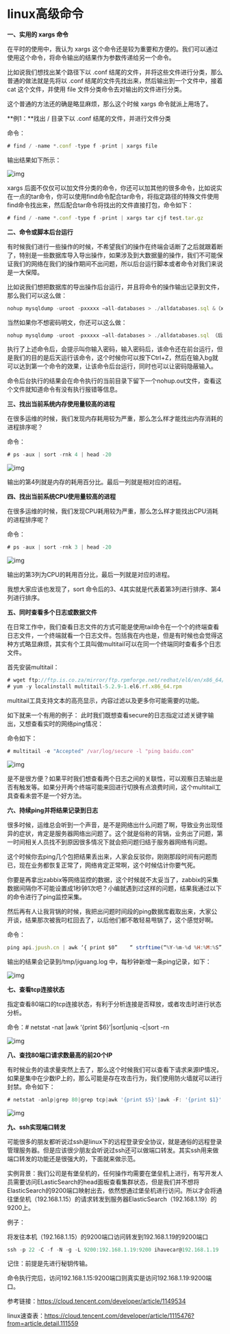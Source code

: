 # linux高级命令

**一、实用的 xargs 命令**

在平时的使用中，我认为 xargs 这个命令还是较为重要和方便的。我们可以通过使用这个命令，将命令输出的结果作为参数传递给另一个命令。

比如说我们想找出某个路径下以 .conf 结尾的文件，并将这些文件进行分类，那么普通的做法就是先将以 .conf 结尾的文件先找出来，然后输出到一个文件中，接着 cat 这个文件，并使用 file 文件分类命令去对输出的文件进行分类。

这个普通的方法还的确是略显麻烦，那么这个时候 xargs 命令就派上用场了。

**例1：**找出 / 目录下以 .conf 结尾的文件，并进行文件分类

命令：

```javascript
# find / -name *.conf -type f -print | xargs file
```

输出结果如下所示：

![img](https://ask.qcloudimg.com/http-save/yehe-1751832/3v92uhko05.jpeg?imageView2/2/w/1620)

xargs 后面不仅仅可以加文件分类的命令，你还可以加其他的很多命令，比如说实在一点的tar命令，你可以使用find命令配合tar命令，将指定路径的特殊文件使用find命令找出来，然后配合tar命令将找出的文件直接打包，命令如下：

```javascript
# find / -name *.conf -type f -print | xargs tar cjf test.tar.gz
```

**二、命令或脚本后台运行**

有时候我们进行一些操作的时候，不希望我们的操作在终端会话断了之后就跟着断了，特别是一些数据库导入导出操作，如果涉及到大数据量的操作，我们不可能保证我们的网络在我们的操作期间不出问题，所以后台运行脚本或者命令对我们来说是一大保障。

比如说我们想把数据库的导出操作后台运行，并且将命令的操作输出记录到文件，那么我们可以这么做：

```javascript
nohup mysqldump -uroot -pxxxxx —all-databases > ./alldatabases.sql &（xxxxx是密码）
```

当然如果你不想密码明文，你还可以这么做：

```javascript
nohup mysqldump -uroot -pxxxxx —all-databases > ./alldatabases.sql （后面不加&符号）
```

执行了上述命令后，会提示叫你输入密码，输入密码后，该命令还在前台运行，但是我们的目的是后天运行该命令，这个时候你可以按下Ctrl+Z，然后在输入bg就可以达到第一个命令的效果，让该命令后台运行，同时也可以让密码隐蔽输入。

命令后台执行的结果会在命令执行的当前目录下留下一个nohup.out文件，查看这个文件就知道命令有没有执行报错等信息。

**三、找出当前系统内存使用量较高的进程**

在很多运维的时候，我们发现内存耗用较为严重，那么怎么样才能找出内存消耗的进程排序呢？

命令：

```javascript
# ps -aux | sort -rnk 4 | head -20
```

![img](https://ask.qcloudimg.com/http-save/yehe-1751832/ob61gq1buz.jpeg?imageView2/2/w/1620)

输出的第4列就是内存的耗用百分比。最后一列就是相对应的进程。

**四、找出当前系统CPU使用量较高的进程**

在很多运维的时候，我们发现CPU耗用较为严重，那么怎么样才能找出CPU消耗的进程排序呢？

命令：

```javascript
# ps -aux | sort -rnk 3 | head -20
```

![img](https://ask.qcloudimg.com/http-save/yehe-1751832/d6wk24od83.jpeg?imageView2/2/w/1620)

输出的第3列为CPU的耗用百分比，最后一列就是对应的进程。

我想大家应该也发现了，sort 命令后的3、4其实就是代表着第3列进行排序、第4列进行排序。

**五、同时查看多个日志或数据文件**

在日常工作中，我们查看日志文件的方式可能是使用tail命令在一个个的终端查看日志文件，一个终端就看一个日志文件。包括我在内也是，但是有时候也会觉得这种方式略显麻烦，其实有个工具叫做multitail可以在同一个终端同时查看多个日志文件。

首先安装multitail：

```javascript
# wget ftp://ftp.is.co.za/mirror/ftp.rpmforge.net/redhat/el6/en/x86_64/dag/RPMS/multitail-5.2.9-1.el6.rf.x86_64.rpm
# yum -y localinstall multitail-5.2.9-1.el6.rf.x86_64.rpm
```

multitail工具支持文本的高亮显示，内容过滤以及更多你可能需要的功能。

如下就来一个有用的例子： 此时我们既想查看secure的日志指定过滤关键字输出，又想查看实时的网络ping情况：

命令如下：

```javascript
# multitail -e "Accepted" /var/log/secure -l "ping baidu.com"
```

![img](https://ask.qcloudimg.com/http-save/yehe-1751832/fvm5req9x9.jpeg?imageView2/2/w/1620)

是不是很方便？如果平时我们想查看两个日志之间的关联性，可以观察日志输出是否有触发等。如果分开两个终端可能来回进行切换有点浪费时间，这个multitail工具查看未尝不是一个好方法。

**六、持续ping并将结果记录到日志**

很多时候，运维总会听到一个声音，是不是网络出什么问题了啊，导致业务出现怪异的症状，肯定是服务器网络出问题了。这个就是俗称的背锅，业务出了问题，第一时间相关人员找不到原因很多情况下就会把问题归结于服务器网络有问题。

这个时候你去ping几个包把结果丢出来，人家会反驳你，刚刚那段时间有问题而已，现在业务都恢复正常了，网络肯定正常啊，这个时候估计你要气死。

你要是再拿出zabbix等网络监控的数据，这个时候就不太妥当了，zabbix的采集数据间隔你不可能设置成1秒钟1次吧？小编就遇到过这样的问题，结果我通过以下的命令进行了ping监控采集。

然后再有人让我背锅的时候，我把出问题时间段的ping数据库截取出来，大家公开谈，结果那次被我叼杠回去了，以后他们都不敢轻易甩锅了，这个感觉好啊。

命令：

```javascript
ping api.jpush.cn | awk ‘{ print $0”    “ strftime(“%Y-%m-%d %H:%M:%S”,systime()) } ‘ >> /tmp/jiguang.log &
```

输出的结果会记录到/tmp/jiguang.log 中，每秒钟新增一条ping记录，如下：

![img](https://ask.qcloudimg.com/http-save/yehe-1751832/8cb24n1ve4.jpeg?imageView2/2/w/1620)

**七、查看tcp连接状态**

指定查看80端口的tcp连接状态，有利于分析连接是否释放，或者攻击时进行状态分析。

命令：# netstat -nat |awk ‘{print $6}’|sort|uniq -c|sort -rn

![img](https://ask.qcloudimg.com/http-save/yehe-1751832/x1om31k4ax.jpeg?imageView2/2/w/1620)

**八、查找80端口请求数最高的前20个IP**

有时候业务的请求量突然上去了，那么这个时候我们可以查看下请求来源IP情况，如果是集中在少数IP上的，那么可能是存在攻击行为，我们使用防火墙就可以进行封禁。命令如下：

```javascript
# netstat -anlp|grep 80|grep tcp|awk '{print $5}'|awk -F: '{print $1}'|sort|uniq -c|sort -nr|head -n20
```

![img](https://ask.qcloudimg.com/http-save/yehe-1751832/md17aq7m6t.jpeg?imageView2/2/w/1620)

**九、ssh实现端口转发**

可能很多的朋友都听说过ssh是linux下的远程登录安全协议，就是通俗的远程登录管理服务器。但是应该很少朋友会听说过ssh还可以做端口转发。其实ssh用来做端口转发的功能还是很强大的，下面就来做示范。

实例背景：我们公司是有堡垒机的，任何操作均需要在堡垒机上进行，有写开发人员需要访问ELasticSearch的head面板查看集群状态，但是我们并不想将ElasticSearch的9200端口映射出去，依然想通过堡垒机进行访问。所以才会将通往堡垒机（192.168.1.15）的请求转发到服务器ElasticSearch（192.168.1.19）的9200上。

例子：

将发往本机（192.168.1.15）的9200端口访问转发到192.168.1.19的9200端口

```javascript
ssh -p 22 -C -f -N -g -L 9200:192.168.1.19:9200 ihavecar@192.168.1.19
```

记住：前提是先进行秘钥传输。

命令执行完后，访问192.168.1.15:9200端口则真实是访问192.168.1.19:9200端口。

参考链接：https://cloud.tencent.com/developer/article/1149534

linux速查表：https://cloud.tencent.com/developer/article/1115476?from=article.detail.111559

